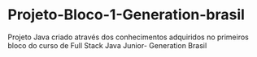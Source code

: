 # Projeto-Bloco-1-Generation-brasil
Projeto Java criado através dos conhecimentos adquiridos no primeiros bloco do curso de Full Stack Java Junior- Generation Brasil
